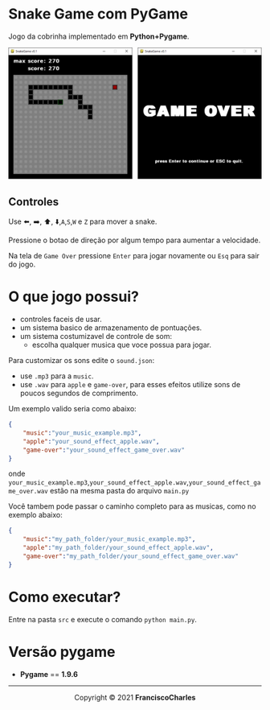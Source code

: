 # Snake Game com PyGame<br>

Jogo da cobrinha implementado em **Python+Pygame**.

<img src="src/images/snake_game.png" width="600">

## Controles

Use :arrow_left:, :arrow_right:, :arrow_up:, :arrow_down:,`A`,`S`,`W` e `Z` para mover a snake.

Pressione o botao de direção por algum tempo para aumentar a velocidade.

Na tela de `Game Over` pressione `Enter` para jogar novamente ou `Esq` para sair do jogo.

# O que jogo possui?
 - controles faceis de usar.
 - um sistema basico de armazenamento de pontuações.
 - um sistema costumizavel de controle de som: 
    + escolha qualquer musica que voce possua para jogar.

Para customizar os sons edite o `sound.json`:
  - use `.mp3` para a `music`.
  - use `.wav` para `apple` e `game-over`, para esses efeitos utilize sons de poucos segundos de comprimento.

Um exemplo valido seria como abaixo:
```json
{
    "music":"your_music_example.mp3",
    "apple":"your_sound_effect_apple.wav",
    "game-over":"your_sound_effect_game_over.wav"
}
```

onde `your_music_example.mp3`,`your_sound_effect_apple.wav`,`your_sound_effect_game_over.wav` estão na mesma pasta do arquivo `main.py`

Você tambem pode passar o caminho completo para as musicas, como no exemplo abaixo:
```json
{
    "music":"my_path_folder/your_music_example.mp3",
    "apple":"my_path_folder/your_sound_effect_apple.wav",
    "game-over":"my_path_folder/your_sound_effect_game_over.wav"
}
```
# Como executar?

Entre na pasta `src` e execute o comando `python main.py`.

# Versão pygame
- **Pygame** == **1.9.6**

---

<p align="center">
    Copyright © 2021 <b>FranciscoCharles</b>
</p>